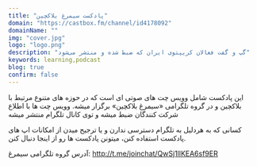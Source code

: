```yaml
---
title: "پادکست سیمرغ بلاکچین"
domain: "https://castbox.fm/channel/id4178092"
domainName: ""
img: "cover.jpg"
logo: "logo.png"
description: "گپ و گفت فعالان کریپتوی ایران که ضبط شده و منتشر می‌شود"
keywords: learning,podcast
blog: true
confirm: false
---
```


این پادکست شامل وویس چت های صوتی ای است که در حوزه های متنوع مرتبط با بلاکچین و در گروه تلگرامی «سیمرغ بلاکچین» برگزار میشه.
وویس چت ها با اطلاع شرکت کنندگان ضبط میشه و توی کانال تلگرام منتشر میشه

کسانی که به هردلیل به تلگرام دسترسی ندارن و یا ترجیح میدن از امکانات اپ های پادکست استفاده کنن، میتونن پادکست ها رو از اینجا دنبال کنن.

آدرس گروه تلگرامی سیمرغ: http://t.me/joinchat/QwSj1llKEA6sf9ER
